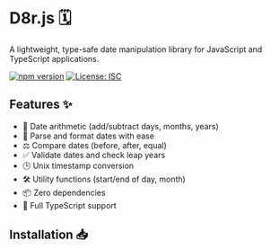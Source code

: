 # D8r.js 🗓️

A lightweight, type-safe date manipulation library for JavaScript and TypeScript applications.

[![npm version](https://badge.fury.io/js/d8r.svg)](https://badge.fury.io/js/d8r)
[![License: ISC](https://img.shields.io/badge/License-ISC-blue.svg)](https://opensource.org/licenses/ISC)

## Features ✨

- 🔄 Date arithmetic (add/subtract days, months, years)
- 📝 Parse and format dates with ease
- ⚖️ Compare dates (before, after, equal)
- ✅ Validate dates and check leap years
- 🕒 Unix timestamp conversion
- 🛠️ Utility functions (start/end of day, month)
- 📦 Zero dependencies
- 💪 Full TypeScript support

## Installation 📥
